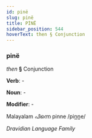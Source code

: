 ```yaml
---
id: pinë
slug: pinë
title: PİNË
sidebar_position: 544
hoverText: then § Conjunction
---
```


### pinë

*then* **§** Conjunction

**Verb**: -

**Noun**: -

**Modifier**: -

Malayalam പിന്നെ pinne /pin̪n̪e/

*Dravidian Language Family*